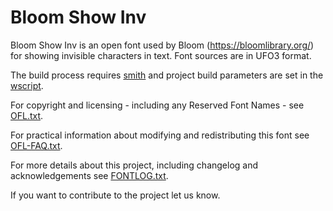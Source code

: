# Bloom Show Inv

Bloom Show Inv is an open font used by Bloom (https://bloomlibrary.org/) for showing invisible characters in text. Font sources are in UFO3 format.

The build process requires [smith](https://github.com/silnrsi/smith) and project build parameters are set in the [wscript](wscript).

For copyright and licensing - including any Reserved Font Names - see [OFL.txt](OFL.txt).

For practical information about modifying and redistributing this font see [OFL-FAQ.txt](OFL-FAQ.txt).

For more details about this project, including changelog and acknowledgements see [FONTLOG.txt](FONTLOG.txt).

If you want to contribute to the project let us know.